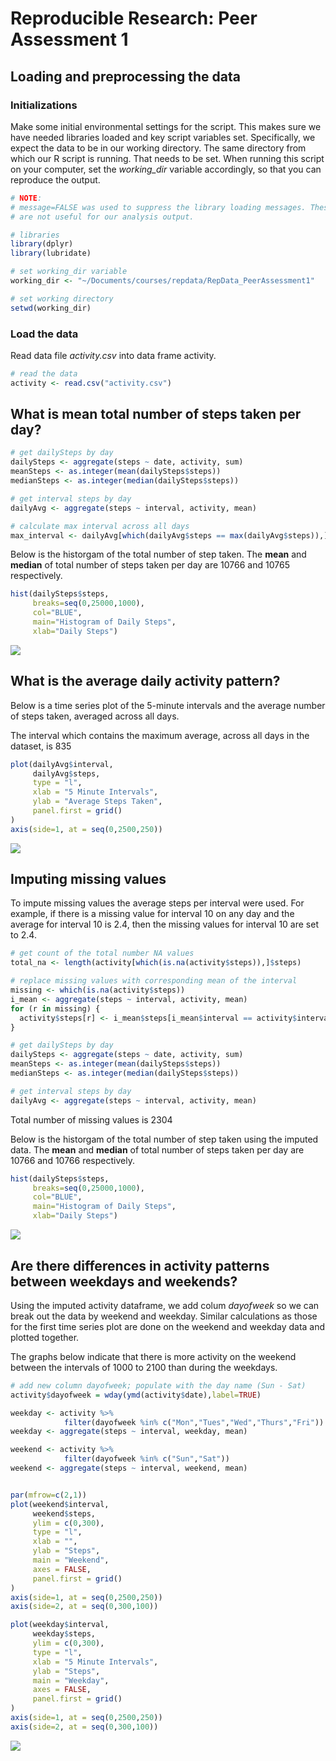# Reproducible Research: Peer Assessment 1

## Loading and preprocessing the data

### Initializations

Make some initial environmental settings for the script. This makes sure we have needed libraries loaded and key script variables set. Specifically, we expect the data to be in our working directory. The same directory from which our R script is running. That needs to be set.  When running this script on your computer, set the *working_dir* variable accordingly, so that you can reproduce the output.



```r
# NOTE: 
# message=FALSE was used to suppress the library loading messages. These
# are not useful for our analysis output.

# libraries
library(dplyr)
library(lubridate)

# set working_dir variable
working_dir <- "~/Documents/courses/repdata/RepData_PeerAssessment1"

# set working directory
setwd(working_dir)
```

### Load the data

Read data file *activity.csv* into data frame activity.


```r
# read the data
activity <- read.csv("activity.csv") 
```


## What is mean total number of steps taken per day?


```r
# get dailySteps by day
dailySteps <- aggregate(steps ~ date, activity, sum)
meanSteps <- as.integer(mean(dailySteps$steps))
medianSteps <- as.integer(median(dailySteps$steps))

# get interval steps by day
dailyAvg <- aggregate(steps ~ interval, activity, mean)

# calculate max interval across all days
max_interval <- dailyAvg[which(dailyAvg$steps == max(dailyAvg$steps)),]$interval
```

Below is the historgam of the total number of step taken. The **mean** and **median** of total number of steps taken per day are 10766 and 10765 respectively.



```r
hist(dailySteps$steps, 
     breaks=seq(0,25000,1000), 
     col="BLUE",
     main="Histogram of Daily Steps",
     xlab="Daily Steps")
```

![](PA1_template_files/figure-html/unnamed-chunk-4-1.png) 

  
## What is the average daily activity pattern?

Below is a time series plot of the 5-minute intervals and the average number of steps taken, averaged across all days. 

The interval which contains the maximum average, across all days in the dataset, is 835



```r
plot(dailyAvg$interval,
     dailyAvg$steps,
     type = "l",
     xlab = "5 Minute Intervals",
     ylab = "Average Steps Taken",
     panel.first = grid()
)
axis(side=1, at = seq(0,2500,250))
```

![](PA1_template_files/figure-html/unnamed-chunk-5-1.png) 


## Imputing missing values

To impute missing values the average steps per interval were used. For example, if there is a missing value for interval 10 on any day and the average for interval 10 is 2.4, then the missing values for interval 10 are set to 2.4.


```r
# get count of the total number NA values
total_na <- length(activity[which(is.na(activity$steps)),]$steps)

# replace missing values with corresponding mean of the interval
missing <- which(is.na(activity$steps))
i_mean <- aggregate(steps ~ interval, activity, mean)
for (r in missing) {
  activity$steps[r] <- i_mean$steps[i_mean$interval == activity$interval[r]]
}

# get dailySteps by day
dailySteps <- aggregate(steps ~ date, activity, sum)
meanSteps <- as.integer(mean(dailySteps$steps))
medianSteps <- as.integer(median(dailySteps$steps))

# get interval steps by day
dailyAvg <- aggregate(steps ~ interval, activity, mean)
```

Total number of missing values is 2304
 
Below is the historgam of the total number of step taken using the imputed data. The **mean** and **median** of total number of steps taken per day are 10766 and 10766 respectively.



```r
hist(dailySteps$steps, 
     breaks=seq(0,25000,1000), 
     col="BLUE",
     main="Histogram of Daily Steps",
     xlab="Daily Steps")
```

![](PA1_template_files/figure-html/unnamed-chunk-7-1.png) 


## Are there differences in activity patterns between weekdays and weekends?

Using the imputed activity dataframe, we add colum *dayofweek* so we can break out the data by weekend and weekday. Similar calculations as those for the first time series plot are done on the weekend and weekday data and plotted together. 

The graphs below indicate that there is more activity on the weekend between the intervals of 1000 to 2100 than during the weekdays.


```r
# add new column dayofweek; populate with the day name (Sun - Sat)
activity$dayofweek = wday(ymd(activity$date),label=TRUE)

weekday <- activity %>%
            filter(dayofweek %in% c("Mon","Tues","Wed","Thurs","Fri"))
weekday <- aggregate(steps ~ interval, weekday, mean)

weekend <- activity %>%
            filter(dayofweek %in% c("Sun","Sat"))
weekend <- aggregate(steps ~ interval, weekend, mean)


par(mfrow=c(2,1))
plot(weekend$interval,
     weekend$steps,
     ylim = c(0,300),
     type = "l",
     xlab = "",
     ylab = "Steps",
     main = "Weekend",
     axes = FALSE,
     panel.first = grid()
)
axis(side=1, at = seq(0,2500,250))
axis(side=2, at = seq(0,300,100))

plot(weekday$interval,
     weekday$steps,
     ylim = c(0,300),
     type = "l",
     xlab = "5 Minute Intervals",
     ylab = "Steps",
     main = "Weekday",
     axes = FALSE,
     panel.first = grid()
)
axis(side=1, at = seq(0,2500,250))
axis(side=2, at = seq(0,300,100))
```

![](PA1_template_files/figure-html/unnamed-chunk-8-1.png) 
